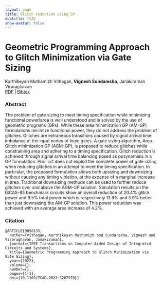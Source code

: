 ```yaml
---
layout: page
title: Glitch reduction using GP
subtitle: TCAD
show-avatar: false
---
```


# Geometric Programming Approach to Glitch Minimization via Gate Sizing
Karthikeyan Muthamizh Vithagan, **Vignesh Sundaresha**, Janakiraman Viraraghavan  
[PDF](https://ieeexplore.ieee.org/document/9896135) | [Bibtex](#citation)

### Abstract
The problem of gate sizing to meet timing specification while minimizing functional power/area is well understood and is solved by the use of geometric programs (GPs). While these area minimization GP (AM-GP) formulations minimize functional power, they do not address the problem of glitches. Glitches are extraneous transitions caused by signal arrival time imbalance at the input nodes of logic gates. A gate sizing algorithm, Area-Glitch minimization GP (AGM-GP), is proposed to reduce glitches while constraining area and adhering to a timing specification. Glitch reduction is achieved through signal arrival time balancing posed as posynomials in a GP formulation. Prior art does not exploit the complete power of gate sizing when reducing glitches in an attempt to meet the timing specification. In particular, the proposed formulation allows both upsizing and downsizing without causing any timing violation, at the expense of a marginal increase in area. Traditional downsizing methods can be used to further reduce glitches over and above the AGM-GP solution. Simulation results on the ISCAS-85 benchmark circuits show an overall reduction of 20.4% glitch power and 9.5% total power which is respectively 13.8% and 3.9% better than just downsizing the AM-GP solution. This power reduction was achieved with an average area increase of 4.2%.
### Citation
<pre><code>@ARTICLE{9896135,
  author={Vithagan, Karthikeyan Muthamizh and Sundaresha, Vignesh and Viraraghavan, Janakiraman},
  journal={IEEE Transactions on Computer-Aided Design of Integrated Circuits and Systems}, 
  title={Geometric Programming Approach to Glitch Minimization via Gate Sizing}, 
  year={2022},
  volume={},
  number={},
  pages={1-1},
  doi={10.1109/TCAD.2022.3207970}}
</code></pre>
